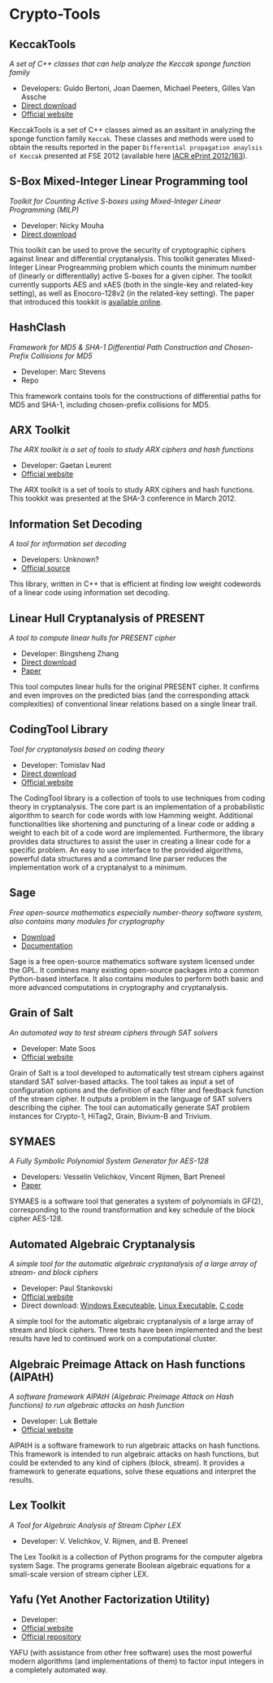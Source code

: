 # Crypto-Tools

## KeccakTools

*A set of C++ classes that can help analyze the Keccak sponge function family*

* Developers: Guido Bertoni, Joan Daemen, Michael Peeters, Gilles Van Assche
* [Direct download](http://keccak.noekeon.org/KeccakTools-3.3.zip)
* [Official website](http://keccak.noekeon.org/KeccakTools-doc/)

KeccakTools is a set of C++ classes aimed as an assitant in analyzing the sponge function family `Keccak`. These classes and methods were used to obtain the results reported in the paper `Differential propagation anaylsis of Keccak` presented at FSE 2012 (available here [IACR ePrint 2012/163](http://eprint.iacr.org/2012/163)).

## S-Box Mixed-Integer Linear Programming tool

*Toolkit for Counting Active S-boxes using Mixed-Integer Linear Programming (MILP)*

* Developer: Nicky Mouha
* [Direct download](http://www.ecrypt.eu.org/tools/uploads/sbox-milp.zip)

This toolkit can be used to prove the security of cryptographic ciphers against linear and differential cryptanalysis. This toolkit generates Mixed-Integer Linear Progreamming problem which counts the minimum number of (linearly or differentially) active S-boxes for a given cipher. The toolkit currently supports AES and xAES (both in the single-key and related-key setting), as well as Enocoro-128v2 (in the related-key setting). The paper that introduced this tookkit is [available online](https://www.esat.kuleuven.be/cosic/publications/article-2080.pdf).

## HashClash

*Framework for MD5 & SHA-1 Differential Path Construction and Chosen-Prefix Collisions for MD5*

* Developer: Marc Stevens
* Repo

This framework contains tools for the constructions of differential paths for MD5 and SHA-1, including chosen-prefix collisions for MD5.

## ARX Toolkit

*The ARX toolkit is a set of tools to study ARX ciphers and hash functions*

* Developer: Gaetan Leurent
* [Official website](http://www.di.ens.fr/~leurent/arxtools.html)

The ARX toolkit is a set of tools to study ARX ciphers and hash functions. This tookkit was presented at the SHA-3 conference in March 2012.

## Information Set Decoding

*A tool for information set decoding*

* Developers: Unknown?
* [Official source](https://github.com/isd-dev/isd/downloads)

This library, written in C++ that is efficient at finding low weight codewords of a linear code using information set decoding.

## Linear Hull Cryptanalysis of PRESENT

*A tool to compute linear hulls for PRESENT cipher*

* Developer: Bingsheng Zhang
* [Direct download](http://www.ecrypt.eu.org/tools/uploads/present-linear-hull.zip)
* [Paper](http://dx.doi.org/10.1007/978-3-642-10433-6_5)

This tool computes linear hulls for the original PRESENT cipher. It confirms and even improves on the predicted bias (and the corresponding attack complexities) of conventional linear relations based on a single linear trail.

## CodingTool Library

*Tool for cryptanalysis based on coding theory*

* Developer: Tomislav Nad
* [Direct download](https://www.iaik.tugraz.at/content/research/krypto/codingtool/downloads/CodingTool-0.9.zip)
* [Official website](http://www.iaik.tugraz.at/content/research/krypto/codingtool/)

The CodingTool library is a collection of tools to use techniques from coding theory in cryptanalysis. The core part is an implementation of a probabilistic algorithm to search for code words with low Hamming weight. Additional functionalities like shortening and puncturing of a linear code or adding a weight to each bit of a code word are implemented. Furthermore, the library provides data structures to assist the user in creating a linear code for a specific problem. An easy to use interface to the provided algorithms, powerful data structures and a command line parser reduces the implementation work of a cryptanalyst to a minimum.

## Sage

*Free open-source mathematics especially number-theory software system, also contains many modules for cryptography*

* [Download](http://www.sagemath.org/)
* [Documentation](http://www.sagemath.org/doc/reference/cryptography.html)

Sage is a free open-source mathematics software system licensed under the GPL. It combines many existing open-source packages into a common Python-based interface. It also contains modules to perform both basic and more advanced computations in cryptography and cryptanalysis.

## Grain of Salt

*An automated way to test stream ciphers through SAT solvers*

* Developer: Mate Soos
* [Official website](http://planete.inrialpes.fr/~soos/GrainOfSalt/)

Grain of Salt is a tool developed to automatically test stream ciphers against standard SAT solver-based attacks. The tool takes as input a set of configuration options and the definition of each filter and feedback function of the stream cipher. It outputs a problem in the language of SAT solvers describing the cipher. The tool can automatically generate SAT problem instances for Crypto-1, HiTag2, Grain, Bivium-B and Trivium. 

## SYMAES

*A Fully Symbolic Polynomial System Generator for AES-128*

* Developers: Vesselin Velichkov, Vincent Rijmen, Bart Preneel
* [Paper](http://www.cosic.esat.kuleuven.be/publications/article-1476.pdf)

SYMAES is a software tool that generates a system of polynomials in GF(2), corresponding to the round transformation and key schedule of the block cipher AES-128.

## Automated Algebraic Cryptanalysis

*A simple tool for the automatic algebraic cryptanalysis of a large array of stream- and block ciphers*

* Developer: Paul Stankovski
* [Official website](http://www.eit.lth.se/index.php?id=260&uhpuid=dhs.pas&hpuid=584&L=1)
* Direct download: [Windows Executeable](http://www.eit.lth.se/fileadmin/eit/home/dhs.pas/win_exec.zip), [Linux Executable](http://www.eit.lth.se/fileadmin/eit/home/dhs.pas/linux_exec.zip), [C code](http://www.eit.lth.se/fileadmin/eit/home/dhs.pas/source.zip)
 
A simple tool for the automatic algebraic cryptanalysis of a large array of stream and block ciphers. Three tests have been implemented and the best results have led to continued work on a computational cluster.

## Algebraic Preimage Attack on Hash functions (AlPAtH)

*A software framework AlPAtH (Algebraic Preimage Attack on Hash functions) to run algebraic attacks on hash function*

* Developer: Luk Bettale
* [Official website](https://www.lukbettale.ze.cx/alpath/)

AlPAtH is a software framework to run algebraic attacks on hash functions. This framework is intended to run algebraic attacks on hash functions, but could be extended to any kind of ciphers (block, stream). It provides a framework to generate equations, solve these equations and interpret the results.

## Lex Toolkit

*A Tool for Algebraic Analysis of Stream Cipher LEX*

* Developer: V. Velichkov, V. Rijmen, and B. Preneel

The Lex Toolkit is a collection of Python programs for the computer algebra system Sage. The programs generate Boolean algebraic equations for a small-scale version of stream cipher LEX.

## Yafu (Yet Another Factorization Utility)

* Developer: 
* [Official website](https://sites.google.com/site/bbuhrow/)
* [Official repository](https://sourceforge.net/projects/yafu/)

YAFU (with assistance from other free software) uses the most powerful modern algorithms (and implementations of them) to factor input integers in a completely automated way.



